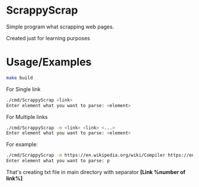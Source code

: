 # ScrappyScrap
Simple program what scrapping web pages.

Created just for learning purposes




# Usage/Examples

```Bash
make build
```

For Single link
```Bash
./cmd/ScrappyScrap <link>
Enter element what you want to parse: <element>
```
For Multiple links
```Bash
./cmd/ScrappyScrap -m <link> <link> <...>
Enter element what you want to parse: <element>
```

For example:
```Bash
./cmd/ScrappyScrap -m https://en.wikipedia.org/wiki/Compiler https://en.wikipedia.org/wiki/Source_code
Enter element what you want to parse: p
```
That's creating txt file in main directory with separator **[Link %number of link%]**

